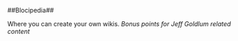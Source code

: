 ##Blocipedia##

Where you can create your own wikis. *Bonus points for Jeff Goldlum related content*
